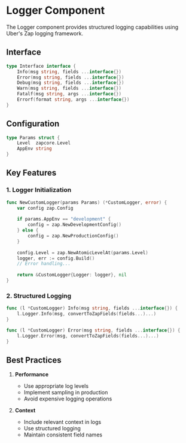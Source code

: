# Logger Component

The Logger component provides structured logging capabilities using Uber's Zap logging framework.

## Interface

```go
type Interface interface {
    Info(msg string, fields ...interface{})
    Error(msg string, fields ...interface{})
    Debug(msg string, fields ...interface{})
    Warn(msg string, fields ...interface{})
    Fatalf(msg string, args ...interface{})
    Errorf(format string, args ...interface{})
}
```

## Configuration

```go
type Params struct {
    Level  zapcore.Level
    AppEnv string
}
```

## Key Features

### 1. Logger Initialization

```go
func NewCustomLogger(params Params) (*CustomLogger, error) {
    var config zap.Config
    
    if params.AppEnv == "development" {
        config = zap.NewDevelopmentConfig()
    } else {
        config = zap.NewProductionConfig()
    }
    
    config.Level = zap.NewAtomicLevelAt(params.Level)
    logger, err := config.Build()
    // Error handling...
    
    return &CustomLogger{Logger: logger}, nil
}
```

### 2. Structured Logging

```go
func (l *CustomLogger) Info(msg string, fields ...interface{}) {
    l.Logger.Info(msg, convertToZapFields(fields...)...)
}

func (l *CustomLogger) Error(msg string, fields ...interface{}) {
    l.Logger.Error(msg, convertToZapFields(fields...)...)
}
```

## Best Practices

1. **Performance**
   - Use appropriate log levels
   - Implement sampling in production
   - Avoid expensive logging operations

2. **Context**
   - Include relevant context in logs
   - Use structured logging
   - Maintain consistent field names
